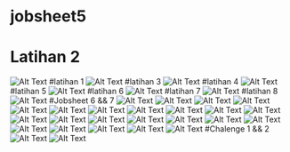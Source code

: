 # jobsheet5
# Latihan 2 
![Alt Text](https://github.com/ruquladam123/jobsheet5/blob/master/2.PNG)
#latihan 1
![Alt Text](https://github.com/ruquladam123/jobsheet5/blob/master/Capture.PNG)
#latihan 3
![Alt Text](https://github.com/ruquladam123/jobsheet5/blob/master/3.PNG)
#latihan 4
![Alt Text](https://github.com/ruquladam123/jobsheet5/blob/master/4.PNG)
#latihan 5
![Alt Text](https://github.com/ruquladam123/jobsheet5/blob/master/5.PNG)
#latihan 6
![Alt Text](https://github.com/ruquladam123/jobsheet5/blob/master/6.PNG)
#latihan 7
![Alt Text](https://github.com/ruquladam123/jobsheet5/blob/master/7.PNG)
#latihan 8
![Alt Text](https://github.com/ruquladam123/jobsheet5/blob/master/8.PNG)
#Jobsheet 6 && 7
![Alt Text](https://github.com/ruquladam123/jobsheet5/blob/master/1.1.PNG)
![Alt Text](https://github.com/ruquladam123/jobsheet5/blob/master/1.2.PNG)
![Alt Text](https://github.com/ruquladam123/jobsheet5/blob/master/1.3.PNG)
![Alt Text](https://github.com/ruquladam123/jobsheet5/blob/master/1.4.PNG)
![Alt Text](https://github.com/ruquladam123/jobsheet5/blob/master/1.5.PNG)
![Alt Text](https://github.com/ruquladam123/jobsheet5/blob/master/1.6.PNG)
![Alt Text](https://github.com/ruquladam123/jobsheet5/blob/master/1.7.PNG)
![Alt Text](https://github.com/ruquladam123/jobsheet5/blob/master/1.8.PNG)
![Alt Text](https://github.com/ruquladam123/jobsheet5/blob/master/1.9.PNG)
![Alt Text](https://github.com/ruquladam123/jobsheet5/blob/master/2.0.PNG)
![Alt Text](https://github.com/ruquladam123/jobsheet5/blob/master/2.1.PNG)
![Alt Text](https://github.com/ruquladam123/jobsheet5/blob/master/2.2.PNG)
![Alt Text](https://github.com/ruquladam123/jobsheet5/blob/master/2.3.PNG)
![Alt Text](https://github.com/ruquladam123/jobsheet5/blob/master/2.4.PNG)
![Alt Text](https://github.com/ruquladam123/jobsheet5/blob/master/2.5.PNG)
![Alt Text](https://github.com/ruquladam123/jobsheet5/blob/master/2.6.PNG)
![Alt Text](https://github.com/ruquladam123/jobsheet5/blob/master/2.7.PNG)
![Alt Text](https://github.com/ruquladam123/jobsheet5/blob/master/2.8.PNG)
![Alt Text](https://github.com/ruquladam123/jobsheet5/blob/master/2.9.PNG)
![Alt Text](https://github.com/ruquladam123/jobsheet5/blob/master/3.0.PNG)
![Alt Text](https://github.com/ruquladam123/jobsheet5/blob/master/3.1.PNG)
![Alt Text](https://github.com/ruquladam123/jobsheet5/blob/master/3.2.PNG)
![Alt Text](https://github.com/ruquladam123/jobsheet5/blob/master/3.4.PNG)
#Chalenge 1 && 2
![Alt Text](https://github.com/ruquladam123/jobsheet5/blob/master/001.PNG)
![Alt Text](https://github.com/ruquladam123/jobsheet5/blob/master/002.PNG)


